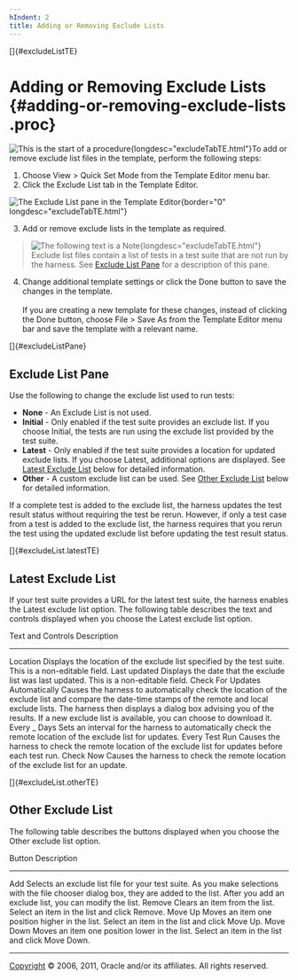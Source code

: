 ```yaml
---
hIndent: 2
title: Adding or Removing Exclude Lists
---
```


[]{#excludeListTE}

# Adding or Removing Exclude Lists {#adding-or-removing-exclude-lists .proc}

![This is the start of a procedure](../../images/hg_proc.gif){longdesc="excludeTabTE.html"}To add or
remove exclude list files in the template, perform the following steps:

1.  Choose View \> Quick Set Mode from the Template Editor menu bar.
2.  Click the Exclude List tab in the Template Editor.

![The Exclude List pane in the Template
Editor](../../images/JT4excludelistTabConfigEd.gif){border="0" longdesc="excludeTabTE.html"}

3.  Add or remove exclude lists in the template as required.

> ![The following text is a Note](../../images/hg_note.gif){longdesc="excludeTabTE.html"}\
> Exclude list files contain a list of tests in a test suite that are not run by the harness. See
> [Exclude List Pane](#excludeListPane) for a description of this pane.

4.  Change additional template settings or click the Done button to save the changes in the
    template.\
    \
    If you are creating a new template for these changes, instead of clicking the Done button,
    choose File \> Save As from the Template Editor menu bar and save the template with a relevant
    name.

[]{#excludeListPane}

## Exclude List Pane

Use the following to change the exclude list used to run tests:

-   **None** - An Exclude List is not used.
-   **Initial** - Only enabled if the test suite provides an exclude list. If you choose Initial,
    the tests are run using the exclude list provided by the test suite.
-   **Latest** - Only enabled if the test suite provides a location for updated exclude lists. If
    you choose Latest, additional options are displayed. See [Latest Exclude
    List](#excludeList.latestTE) below for detailed information.
-   **Other** - A custom exclude list can be used. See [Other Exclude List](#excludeList.otherTE)
    below for detailed information.

If a complete test is added to the exclude list, the harness updates the test result status without
requiring the test be rerun. However, if only a test case from a test is added to the exclude list,
the harness requires that you rerun the test using the updated exclude list before updating the test
result status.

[]{#excludeList.latestTE}

## Latest Exclude List

If your test suite provides a URL for the latest test suite, the harness enables the Latest exclude
list option. The following table describes the text and controls displayed when you choose the
Latest exclude list option.

  Text and Controls                 Description
  --------------------------------- -------------------------------------------------------------------------------------------------------------------------------------------------------------------------------------------------------------------------------------------------------------------------------------------
  Location                          Displays the location of the exclude list specified by the test suite. This is a non-editable field.
  Last updated                      Displays the date that the exclude list was last updated. This is a non-editable field.
  Check For Updates Automatically   Causes the harness to automatically check the location of the exclude list and compare the date-time stamps of the remote and local exclude lists. The harness then displays a dialog box advising you of the results. If a new exclude list is available, you can choose to download it.
  Every \_ Days                     Sets an interval for the harness to automatically check the remote location of the exclude list for updates.
  Every Test Run                    Causes the harness to check the remote location of the exclude list for updates before each test run.
  Check Now                         Causes the harness to check the remote location of the exclude list for an update.

[]{#excludeList.otherTE}

## Other Exclude List

The following table describes the buttons displayed when you choose the Other exclude list option.

  Button      Description
  ----------- ------------------------------------------------------------------------------------------------------------------------------------------------------------------------------------------------
  Add         Selects an exclude list file for your test suite. As you make selections with the file chooser dialog box, they are added to the list. After you add an exclude list, you can modify the list.
  Remove      Clears an item from the list. Select an item in the list and click Remove.
  Move Up     Moves an item one position higher in the list. Select an item in the list and click Move Up.
  Move Down   Moves an item one position lower in the list. Select an item in the list and click Move Down.

----------------------------------------------------------------------------------------------------

[Copyright](../copyright.html) © 2006, 2011, Oracle and/or its affiliates. All rights reserved.

